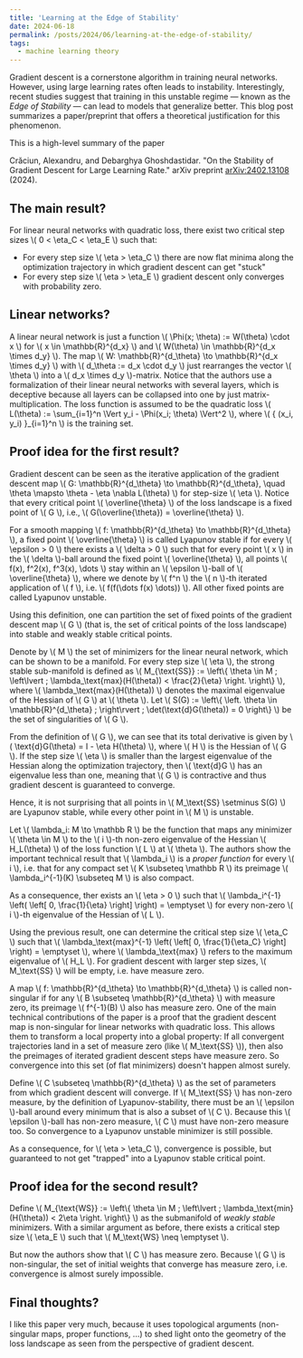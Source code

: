 ```yaml
---
title: 'Learning at the Edge of Stability'
date: 2024-06-18
permalink: /posts/2024/06/learning-at-the-edge-of-stability/
tags:
  - machine learning theory
---
```


Gradient descent is a cornerstone algorithm in training neural networks. However, using large learning rates often leads to instability. Interestingly, recent studies suggest that training in this unstable regime — known as the _Edge of Stability_ — can lead to models that generalize better. This blog post summarizes a paper/preprint that offers a theoretical justification for this phenomenon.

This is a high-level summary of the paper

Crăciun, Alexandru, and Debarghya Ghoshdastidar. "On the Stability of Gradient Descent for Large Learning Rate." arXiv preprint [arXiv:2402.13108](https://arxiv.org/abs/2402.13108) (2024).

## The main result?

For linear neural networks with quadratic loss, there exist two critical step sizes \\( 0 < \eta_C < \eta_E \\) such that:

- For every step size \\( \eta > \eta_C \\) there are now flat minima along the optimization trajectory in which gradient descent can get "stuck"
- For every step size \\( \eta > \eta_E \\) gradient descent only converges with probability zero.

## Linear networks?

A linear neural network is just a function \\( \Phi(x; \theta) := W(\theta) \cdot x \\) for \\( x \in \mathbb{R}^{d_x} \\) and \\( W(\theta) \in \mathbb{R}^{d_x \times d_y} \\). The map \\( W: \mathbb{R}^{d_\theta} \to \mathbb{R}^{d_x \times d_y} \\) with \\( d_\theta := d_x \cdot d_y \\) just rearranges the vector \\( \theta \\) into a \\( d_x \times d_y \\)-matrix. Notice that the authors use a formalization of their linear neural networks with several layers, which is deceptive because all layers can be collapsed into one by just matrix-multiplication. The loss function is assumed to be the quadratic loss \\( L(\theta) := \sum_{i=1}^n \Vert y_i - \Phi(x_i; \theta) \Vert^2 \\), where \\( { (x_i, y_i) }_{i=1}^n \\) is the training set.

## Proof idea for the first result?

Gradient descent can be seen as the iterative application of the gradient descent map \\( G: \mathbb{R}^{d_\theta} \to \mathbb{R}^{d_\theta}, \quad \theta \mapsto \theta - \eta \nabla L(\theta) \\) for step-size \\( \eta \\). Notice that every critical point \\( \overline{\theta} \\) of the loss landscape is a fixed point of \\( G \\), i.e., \\( G(\overline{\theta}) = \overline{\theta} \\).

For a smooth mapping \\( f: \mathbb{R}^{d_\theta} \to \mathbb{R}^{d_\theta} \\), a fixed point \\( \overline{\theta} \\) is called Lyapunov stable if for every \\( \epsilon > 0 \\) there exists a \\( \delta > 0 \\) such that for every point \\( x \\) in the \\( \delta \\)-ball around the fixed point \\( \overline{\theta} \\), all points \\( f(x), f^2(x), f^3(x), \dots \\) stay within an \\( \epsilon \\)-ball of \\( \overline{\theta} \\), where we denote by \\( f^n \\) the \\( n \\)-th iterated application of \\( f \\), i.e. \\( f(f(\dots f(x) \dots)) \\). All other fixed points are called Lyapunov unstable.

Using this definition, one can partition the set of fixed points of the gradient descent map \\( G \\) (that is, the set of critical points of the loss landscape) into stable and weakly stable critical points.

Denote by \\( M \\) the set of minimizers for the linear neural network, which can be shown to be a manifold. For every step size \\( \eta \\), the strong stable sub-manifold is defined as \\( M_{\text{SS}} := \left\\{ \theta \in M \; \left\lvert \; \lambda_\text{max}(H(\theta)) < \frac{2}{\eta} \right. \right\\} \\), where \\( \lambda_\text{max}(H(\theta)) \\) denotes the maximal eigenvalue of the Hessian of \\( G \\) at \\( \theta \\). Let \\( S(G) := \left\\{ \left. \theta \in \mathbb{R}^{d_\theta} \; \right\rvert \; \det(\text{d}G(\theta)) = 0 \right\\} \\) be the set of singularities of \\( G \\).

From the definition of \\( G \\), we can see that its total derivative is given by \\( \text{d}G(\theta) = I - \eta H(\theta) \\), where \\( H \\) is the Hessian of \\( G \\). If the step size \\( \eta \\) is smaller than the largest eigenvalue of the Hessian along the optimization trajectory, then \\( \text{d}G \\) has an eigenvalue less than one, meaning that \\( G \\) is contractive and thus gradient descent is guaranteed to converge.

Hence, it is not surprising that all points in \\( M_\text{SS} \setminus S(G) \\) are Lyapunov stable, while every other point in \\( M \\) is unstable.

Let \\( \lambda_i: M \to \mathbb R \\) be the function that maps any minimizer \\( \theta \in M \\) to the \\( i \\)-th non-zero eigenvalue of the Hessian \\( H_L(\theta) \\) of the loss function \\( L \\) at \\( \theta \\). The authors show the important technical result that \\( \lambda_i \\) is a _proper function_ for every \\( i \\), i.e. that for any compact set \\( K \subseteq \mathbb R \\) its preimage \\( \lambda_i^{-1}(K) \subseteq M \\) is also compact.

As a consequence, ther exists an \\( \eta > 0 \\) such that \\( \lambda_i^{-1} \\left( \\left[ 0, \frac{1}{\eta} \\right] \\right) = \emptyset \\) for every non-zero \\( i \\)-th eigenvalue of the Hessian of \\( L \\).

Using the previous result, one can determine the critical step size \\( \eta_C \\) such that \\( \lambda_\text{max}^{-1} \\left( \\left[ 0, \frac{1}{\eta_C} \\right] \\right) = \emptyset \\), where \\( \lambda_\text{max} \\) refers to the maximum eigenvalue of \\( H_L \\). For gradient descent with larger step sizes, \\( M_\text{SS} \\) will be empty, i.e. have measure zero.

A map \\( f: \mathbb{R}^{d_\theta} \to \mathbb{R}^{d_\theta} \\) is called non-singular if for any \\( B \subseteq \mathbb{R}^{d_\theta} \\) with measure zero, its preimage \\( f^{-1}(B) \\) also has measure zero. One of the main technical contributions of the paper is a proof that the gradient descent map is non-singular for linear networks with quadratic loss. This allows them to transform a local property into a global property: If all convergent trajectories land in a set of measure zero (like \\( M_\text{SS} \\)), then also the preimages of iterated gradient descent steps have measure zero. So convergence into this set (of flat minimizers) doesn't happen almost surely.

Define \\( C \subseteq \mathbb{R}^{d_\theta} \\) as the set of parameters from which gradient descent will converge. If \\( M_\text{SS} \\) has non-zero measure, by the definition of Lyapunov-stability, there must be an \\( \epsilon \\)-ball around every minimum that is also a subset of \\( C \\). Because this \\( \epsilon \\)-ball has non-zero measure, \\( C \\) must have non-zero measure too. So convergence to a Lyapunov unstable minimizer is still possible.

As a consequence, for \\( \eta > \eta_C \\), convergence is possible, but guaranteed to not get "trapped" into a Lyapunov stable critical point.

## Proof idea for the second result?

Define \\( M_{\text{WS}} := \left\\{ \theta \in M \; \left\lvert \; \lambda_\text{min}(H(\theta)) < 2\eta \right. \right\\} \\) as the submanifold of _weakly stable_ minimizers. With a similar argument as before, there exists a critical step size \\( \eta_E \\) such that \\( M_\text{WS} \neq \emptyset \\).

But now the authors show that \\( C \\) has measure zero. Because \\( G \\) is non-singular, the set of initial weights that converge has measure zero, i.e. convergence is almost surely impossible.

## Final thoughts?

I like this paper very much, because it uses topological arguments (non-singular maps, proper functions, ...) to shed light onto the geometry of the loss landscape as seen from the perspective of gradient descent.
